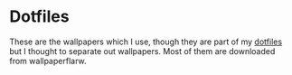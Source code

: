 # Dotfiles

These are the wallpapers which I use, though they are part of my [dotfiles](https://github.com/VimYoung/dotfiles) but I thought to separate out wallpapers.
Most of them are downloaded from wallpaperflarw.
